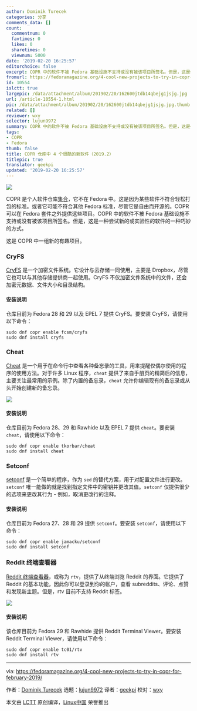 ```yaml
---
author: Dominik Turecek
categories: 分享
comments_data: []
count:
  commentnum: 0
  favtimes: 0
  likes: 0
  sharetimes: 0
  viewnum: 5000
date: '2019-02-20 16:25:57'
editorchoice: false
excerpt: COPR 中的软件不被 Fedora 基础设施不支持或没有被该项目所签名。但是，这是一种尝试新的或实验性的软件的一种巧妙的方式。
fromurl: https://fedoramagazine.org/4-cool-new-projects-to-try-in-copr-for-february-2019/
id: 10554
islctt: true
largepic: /data/attachment/album/201902/20/162600jtdb14qbejg1jsjg.jpg
url: /article-10554-1.html
pic: /data/attachment/album/201902/20/162600jtdb14qbejg1jsjg.jpg.thumb.jpg
related: []
reviewer: wxy
selector: lujun9972
summary: COPR 中的软件不被 Fedora 基础设施不支持或没有被该项目所签名。但是，这是一种尝试新的或实验性的软件的一种巧妙的方式。
tags:
- COPR
- Fedora
thumb: false
title: COPR 仓库中 4 个很酷的新软件（2019.2）
titlepic: true
translator: geekpi
updated: '2019-02-20 16:25:57'
---
```


![](/data/attachment/album/201902/20/162600jtdb14qbejg1jsjg.jpg)


COPR 是个人软件仓库[集合](https://copr.fedorainfracloud.org/)，它不在 Fedora 中。这是因为某些软件不符合轻松打包的标准。或者它可能不符合其他 Fedora 标准，尽管它是自由而开源的。COPR 可以在 Fedora 套件之外提供这些项目。COPR 中的软件不被 Fedora 基础设施不支持或没有被该项目所签名。但是，这是一种尝试新的或实验性的软件的一种巧妙的方式。


这是 COPR 中一组新的有趣项目。


### CryFS


[CryFS](https://www.cryfs.org/) 是一个加密文件系统。它设计与云存储一同使用，主要是 Dropbox，尽管它也可以与其他存储提供商一起使用。CryFS 不仅加密文件系统中的文件，还会加密元数据、文件大小和目录结构。


#### 安装说明


仓库目前为 Fedora 28 和 29 以及 EPEL 7 提供 CryFS。要安装 CryFS，请使用以下命令：



```
sudo dnf copr enable fcsm/cryfs
sudo dnf install cryfs
```

### Cheat


[Cheat](https://github.com/chrisallenlane/cheat) 是一个用于在命令行中查看各种备忘录的工具，用来提醒仅偶尔使用的程序的使用方法。对于许多 Linux 程序，`cheat` 提供了来自手册页的精简后的信息，主要关注最常用的示例。除了内置的备忘录，`cheat` 允许你编辑现有的备忘录或从头开始创建新的备忘录。


![](/data/attachment/album/201902/20/162601monuucu7nunnpapv.png)


#### 安装说明


仓库目前为 Fedora 28、29 和 Rawhide 以及 EPEL 7 提供 `cheat`。要安装 `cheat`，请使用以下命令：



```
sudo dnf copr enable tkorbar/cheat
sudo dnf install cheat
```

### Setconf


[setconf](https://setconf.roboticoverlords.org/) 是一个简单的程序，作为 `sed` 的替代方案，用于对配置文件进行更改。`setconf` 唯一能做的就是找到指定文件中的密钥并更改其值。`setconf` 仅提供很少的选项来更改其行为 - 例如，取消更改行的注释。


#### 安装说明


仓库目前为 Fedora 27、28 和 29 提供 `setconf`。要安装 `setconf`，请使用以下命令：



```
sudo dnf copr enable jamacku/setconf
sudo dnf install setconf
```

### Reddit 终端查看器


[Reddit 终端查看器](https://github.com/michael-lazar/rtv)，或称为 `rtv`，提供了从终端浏览 Reddit 的界面。它提供了 Reddit 的基本功能，因此你可以登录到你的帐户，查看 subreddits、评论、点赞和发现新主题。但是，rtv 目前不支持 Reddit 标签。


![](/data/attachment/album/201902/20/162601x2fm44tpv4ts3lvs.png)


#### 安装说明


该仓库目前为 Fedora 29 和 Rawhide 提供 Reddit Terminal Viewer。要安装 Reddit Terminal Viewer，请使用以下命令：



```
sudo dnf copr enable tc01/rtv
sudo dnf install rtv
```



---


via: <https://fedoramagazine.org/4-cool-new-projects-to-try-in-copr-for-february-2019/>


作者：[Dominik Turecek](https://fedoramagazine.org) 选题：[lujun9972](https://github.com/lujun9972) 译者：[geekpi](https://github.com/geekpi) 校对：[wxy](https://github.com/wxy)


本文由 [LCTT](https://github.com/LCTT/TranslateProject) 原创编译，[Linux中国](https://linux.cn/) 荣誉推出